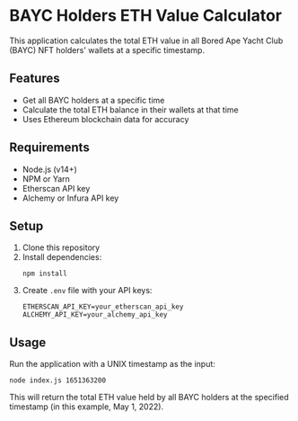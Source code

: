 # BAYC Holders ETH Value Calculator

This application calculates the total ETH value in all Bored Ape Yacht Club (BAYC) NFT holders' wallets at a specific timestamp.

## Features
- Get all BAYC holders at a specific time
- Calculate the total ETH balance in their wallets at that time
- Uses Ethereum blockchain data for accuracy

## Requirements
- Node.js (v14+)
- NPM or Yarn
- Etherscan API key
- Alchemy or Infura API key

## Setup

1. Clone this repository
2. Install dependencies:
   ```
   npm install
   ```
3. Create `.env` file with your API keys:
   ```
   ETHERSCAN_API_KEY=your_etherscan_api_key
   ALCHEMY_API_KEY=your_alchemy_api_key
   ```

## Usage

Run the application with a UNIX timestamp as the input:

```
node index.js 1651363200
```

This will return the total ETH value held by all BAYC holders at the specified timestamp (in this example, May 1, 2022). 